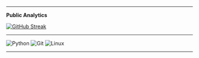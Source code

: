-------

**Public Analytics**

[![GitHub Streak](https://github-readme-streak-stats.herokuapp.com?user=nikolasfil&theme=dark&date_format=j%20M%5B%20Y%5D)](https://git.io/streak-stats)

-------

<!-- **Languages**  -->

![Python](https://img.shields.io/badge/python-3670A0?style=for-the-badge&logo=python&logoColor=ffdd54)
![Git](https://img.shields.io/badge/git-%23F05033.svg?style=for-the-badge&logo=git&logoColor=white)
![Linux](https://img.shields.io/badge/Linux-FCC624?style=for-the-badge&logo=linux&logoColor=black)

<!-- ![LaTeX](https://img.shields.io/badge/latex-%23008080.svg?style=for-the-badge&logo=latex&logoColor=white) ![Markdown](https://img.shields.io/badge/markdown-%23000000.svg?style=for-the-badge&logo=markdown&logoColor=white)  -->
<!-- ![C](https://img.shields.io/badge/c-%2300599C.svg?style=for-the-badge&logo=c&logoColor=white)  -->

<!-- <iframe width="600" height="600" src="https://ionicabizau.github.io/github-profile-languages/api.html?nikolasfil" frameborder="0"></iframe> -->

<!----------------

**Competitions** -->

---

<!-- **Sites** -->

<!-- ![Linux](https://img.shields.io/badge/Linux-FCC624?style=for-the-badge&logo=linux&logoColor=black)
![Debian](https://img.shields.io/badge/Debian-D70A53?style=for-the-badge&logo=debian&logoColor=white)
![Kali](https://img.shields.io/badge/Kali-268BEE?style=for-the-badge&logo=kalilinux&logoColor=white) -->

<!-- --- -->

<!-- ![Hackerrank](https://img.shields.io/badge/-Hackerrank-2EC866?style=for-the-badge&logo=HackerRank&logoColor=white)
![Stack Overflow](https://img.shields.io/badge/-Stackoverflow-FE7A16?style=for-the-badge&logo=stack-overflow&logoColor=white)
![FreeCodeCamp](https://img.shields.io/badge/Freecodecamp-%23123.svg?&style=for-the-badge&logo=freecodecamp&logoColor=green)
![Exercism](https://img.shields.io/badge/Exercism-009CAB?style=for-the-badge&logo=exercism&logoColor=white) -->

<!-- --- -->

<!-- ![Sublime Text](https://img.shields.io/badge/sublime_text-%23575757.svg?style=for-the-badge&logo=sublime-text&logoColor=important)  -->

<!-- ![Visual Studio Code](https://img.shields.io/badge/Visual%20Studio%20Code-0078d7.svg?style=for-the-badge&logo=visual-studio-code&logoColor=white) -->

<!-- --- -->

<!-- Frameworks -->

<!-- ![NPM](https://img.shields.io/badge/NPM-%23CB3837.svg?style=for-the-badge&logo=npm&logoColor=white)
![NodeJS](https://img.shields.io/badge/node.js-6DA55F?style=for-the-badge&logo=node.js&logoColor=white)
![Nodemon](https://img.shields.io/badge/NODEMON-%23323330.svg?style=for-the-badge&logo=nodemon&logoColor=%BBDEAD)
 -->

<!-- --- -->

<!-- **Top Languages** -->
<!-- [![Top Langs](https://github-readme-stats.vercel.app/api/top-langs/?username=nikolasfil)](https://github.com/anuraghazra/github-readme-stats) -->

<!-- [![Top Langs](https://github-readme-stats.vercel.app/api/top-langs/?username=nikolasfil&layout=compact&theme=vision-friendly-dark)](https://github.com/anuraghazra/github-readme-stats) -->
